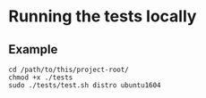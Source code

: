 # Running the tests locally

## Example
```
cd /path/to/this/project-root/
chmod +x ./tests
sudo ./tests/test.sh distro ubuntu1604
```